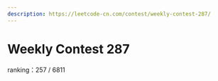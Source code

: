 ```yaml
---
description: https://leetcode-cn.com/contest/weekly-contest-287/
---
```


# Weekly Contest 287

ranking：257 / 6811
